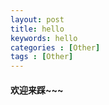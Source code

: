 ```yaml
---
layout: post
title: hello
keywords: hello
categories : [Other]
tags : [Other]
---
```

#### 欢迎来踩~~~

